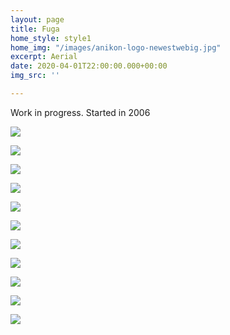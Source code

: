 ```yaml
---
layout: page
title: Fuga
home_style: style1
home_img: "/images/anikon-logo-newestwebig.jpg"
excerpt: Aerial
date: 2020-04-01T22:00:00.000+00:00
img_src: ''

---
```

Work in progress. Started in 2006

![](/images/01.fuga.jpg)

![](/images/02.fuga.jpg)

![](/images/03.fuga.jpg)

![](/images/04.fuga.jpg)

![](/images/05.fuga.jpg)

![](/images/06-fuga.jpg)

![](/images/07.-fuga.jpg)

![](/images/08.fuga.jpg)

![](/images/09.-fuga.jpg)

![](/images/10.fuga.jpg)

![](/images/11.fuga.jpg)